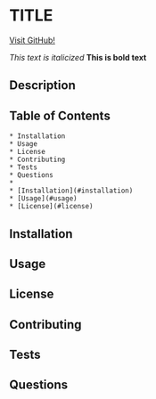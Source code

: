 # TITLE

[Visit GitHub!](www.github.com)

_This text is italicized_ 
**This is bold text**

## Description 
## Table of Contents 
    * Installation 
    * Usage 
    * License 
    * Contributing 
    * Tests 
    * Questions
    * 
    * [Installation](#installation)
    * [Usage](#usage)
    * [License](#license)
   
   
## Installation 
## Usage 
## License 
## Contributing 
## Tests 
## Questions

  